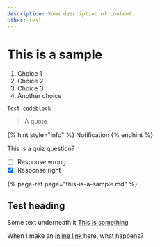 ```yaml
---
description: Some description of content
other: test
---
```


# This is a sample

1. Choice 1
2. Choice 2
3. Choice 3
4. Another choice

```text
Test codeblock
```

> A quote

{% hint style="info" %}
Notification
{% endhint %}

This is a quiz question?

* [ ] Response wrong 
* [x] Response right

{% page-ref page="this-is-a-sample.md" %}

## Test heading <a id="with-a-different-anchor"></a>

Some text underneath it [This is something](this-is-a-sample.md#with-a-different-anchor)



When I make an [inline link ](this-is-a-sample.md#with-a-different-anchor)here, what happens?

